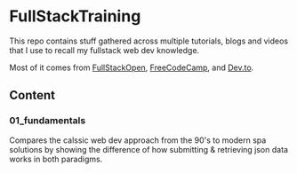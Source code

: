 # FullStackTraining

This repo contains stuff gathered across multiple tutorials, blogs and videos that I use to recall my fullstack web dev knowledge.

Most of it comes from [FullStackOpen](https://fullstackopen.com/en), [FreeCodeCamp](https://freecodecamp.com), and [Dev.to](https://dev.to).

## Content

### 01_fundamentals

Compares the calssic web dev approach from the 90's to modern spa solutions by showing the difference of how submitting & retrieving json data works in both paradigms.
